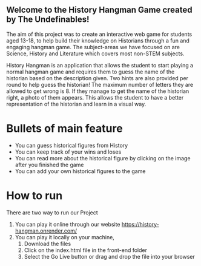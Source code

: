 ## Welcome to the History Hangman Game created by The Undefinables!

The aim of this project was to create an interactive web game for students aged 13-18, to help build their knowledge on Historians through a fun and engaging hangman game. The subject-areas we have focused on are Science, History and Literature which covers most non-STEM subjects.

History Hangman is an application that allows the student to start playing a normal hangman game and requires them to guess the name of the historian based on the description given. Two hints are also provided per round to help guess the historian! The maximum number of letters they are allowed to get wrong is 8. 
If they manage to get the name of the historian right, a photo of them appears. This allows the student to have a better representation of the historian and learn in a visual way. 


# Bullets of main feature

- You can guess historical figures from History
- You can keep track of your wins and loses 
- You can read more about the historical figure by clicking on the image after you finished the game
- You can add your own historical figures to the game

# How to run

There are two way to run our Project

1. You can play it online through our website https://history-hangman.onrender.com/ 
2. You can play it locally on your machine, 
    1. Download the files  
    2. Click on the index.html file in the front-end folder
    3. Select the Go Live button or drag and drop the file into your browser



